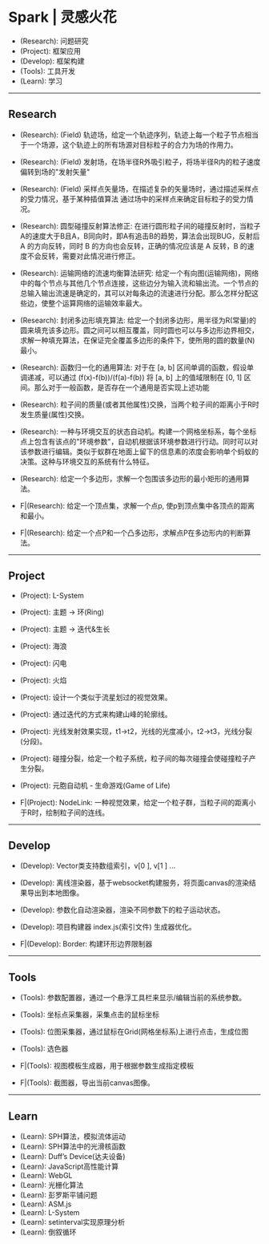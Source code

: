 # Spark | 灵感火花

* (Research): 问题研究
* (Project): 框架应用
* (Develop): 框架构建
* (Tools): 工具开发
* (Learn): 学习


--------------------------------------------------
## Research
* (Research): (Field) 轨迹场，给定一个轨迹序列，轨迹上每一个粒子节点相当于一个场源，这个轨迹上的所有场源对目标粒子的合力为场的作用力。
* (Research): (Field) 发射场，在场半径R外吸引粒子，将场半径R内的粒子速度偏转到场的"发射矢量"
* (Research): (Field) 采样点矢量场，在描述复杂的矢量场时，通过描述采样点的受力情况，基于某种插值算法 通过场中的采样点来确定目标粒子的受力情况。
* (Research): 圆型碰撞反射算法修正: 在进行圆形粒子间的碰撞反射时，当粒子A的速度大于B且A，B同向时，即A有追击B的趋势，算法会出现BUG，反射后 A 的方向反转，同时 B 的方向也会反转，正确的情况应该是 A 反转，B 的速度不会反转，需要对此情况进行修正。
* (Research): 运输网络的流速均衡算法研究: 给定一个有向图(运输网络)，网络中的每个节点与其他几个节点连接，这些边分为输入流和输出流。一个节点的总输入输出流速是确定的，其可以对每条边的流速进行分配。那么怎样分配这些边，使整个运算网络的运输效率最大。
* (Research): 封闭多边形填充算法: 给定一个封闭多边形，用半径为R(常量)的圆来填充该多边形。圆之间可以相互覆盖，同时圆也可以与多边形边界相交，求解一种填充算法，在保证完全覆盖多边形的条件下，使所用的圆的数量(N)最小。
* (Research): 函数归一化的通用算法: 对于在 [a, b] 区间单调的函数，假设单调递减，可以通过 (f(x)-f(b))/(f(a)-f(b)) 将 [a, b] 上的值域限制在 [0, 1] 区间。那么对于一般函数，是否存在一个通用是否实现上述功能
* (Research): 粒子间的质量(或者其他属性)交换，当两个粒子间的距离小于R时发生质量(属性)交换。
* (Research): 一种与环境交互的状态自动机。构建一个网格坐标系，每个坐标点上包含有该点的"环境参数"，自动机根据该环境参数进行行动。同时可以对该参数进行编辑。类似于蚁群在地面上留下的信息素的浓度会影响单个蚂蚁的决策。这种与环境交互的系统有什么特征。
* (Research): 给定一个多边形，求解一个包围该多边形的最小矩形的通用算法。

* F|(Research): 给定一个顶点集，求解一个点p, 使p到顶点集中各顶点的距离和最小。
* F|(Research): 给定一个点P和一个凸多边形，求解点P在多边形内的判断算法。


--------------------------------------------------
## Project
* (Project): L-System
* (Project): 主题 -> 环(Ring) 
* (Project): 主题 -> 迭代&生长
* (Project): 海浪
* (Project): 闪电
* (Project): 火焰
* (Project): 设计一个类似于流星划过的视觉效果。
* (Project): 通过迭代的方式来构建山峰的轮廓线。
* (Project): 光线发射效果实现，t1->t2，光线的光度减小，t2->t3，光线分裂(分段)。
* (Project): 碰撞分裂，给定一个粒子系统，粒子间的每次碰撞会使碰撞粒子产生分裂。
* (Project): 元胞自动机 - 生命游戏(Game of Life)

* F|(Project): NodeLink: 一种视觉效果，给定一个粒子群，当粒子间的距离小于R时，绘制粒子间的连线。


--------------------------------------------------
## Develop
* (Develop): Vector类支持数组索引，v[0 ], v[1 ]  ...
* (Develop): 离线渲染器，基于websocket构建服务，将页面canvas的渲染结果导出到本地图像。
* (Develop): 参数化自动渲染器，渲染不同参数下的粒子运动状态。
* (Develop): 项目构建器 index.js(索引文件) 生成器优化。

* F|(Develop): Border: 构建环形边界限制器


--------------------------------------------------
## Tools
* (Tools): 参数配置器，通过一个悬浮工具栏来显示/编辑当前的系统参数。
* (Tools): 坐标点采集器，采集点击的鼠标坐标
* (Tools): 位图采集器，通过鼠标在Grid(网格坐标系)上进行点击，生成位图
* (Tools): 选色器

* F|(Tools): 视图模板生成器，用于根据参数生成指定模板
* F|(Tools): 截图器，导出当前canvas图像。


--------------------------------------------------
## Learn
* (Learn): SPH算法，模拟流体运动
* (Learn): SPH算法中的光滑核函数
* (Learn): Duff’s Device(达夫设备)
* (Learn): JavaScript高性能计算
* (Learn): WebGL
* (Learn): 光栅化算法
* (Learn): 彭罗斯平铺问题
* (Learn): ASM.js
* (Learn): L-System
* (Learn): setinterval实现原理分析
* (Learn): 倒叙循环